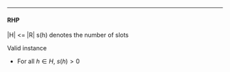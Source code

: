 ***
#### RHP
|H| <= |R|
s(h) denotes the number of slots 

Valid instance
* For all $h \in H$, $s(h) > 0$ 